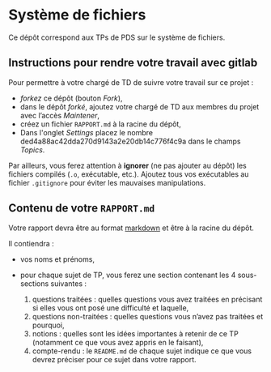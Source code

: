 #   Système de fichiers

Ce dépôt correspond aux TPs de PDS sur le système de fichiers.


##  Instructions pour rendre votre travail avec gitlab

Pour permettre à votre chargé de TD de suivre votre travail sur ce projet :

-   *forkez* ce dépôt (bouton _Fork_),
-   dans le dépôt *forké*, ajoutez votre chargé de TD aux membres du
    projet avec l’accès _Maintener_,
-   créez un fichier `RAPPORT.md` à la racine du dépôt,
-   Dans l'onglet *Settings* placez le nombre ded4a88ac42dda270d9143a2e20db14c776f4c9a dans le champs *Topics*.


Par ailleurs, vous ferez attention à **ignorer** (ne pas ajouter au
dépôt) les fichiers compilés (`.o`, exécutable, etc.). Ajoutez tous
vos exécutables au fichier `.gitignore` pour éviter les mauvaises
manipulations.


##  Contenu de votre `RAPPORT.md`

Votre rapport devra être au format [markdown] et être à la racine du
dépôt.

[markdown]: https://gitlab-etu.fil.univ-lille1.fr/help/user/markdown.md

Il contiendra :

-   vos noms et prénoms,
-   pour chaque sujet de TP, vous ferez une section contenant les
    4 sous-sections suivantes :

    1.  questions traitées : quelles questions vous avez traitées en
        précisant si elles vous ont posé une difficulté et laquelle,
    2.  questions non-traitées : quelles questions vous n’avez pas
        traitées et pourquoi,
    3.  notions : quelles sont les idées importantes à retenir de ce
        TP (notamment ce que vous avez appris en le faisant),
    4.  compte-rendu : le `README.md` de chaque sujet indique ce que
        vous devrez préciser pour ce sujet dans votre rapport.
